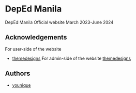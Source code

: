 # DepEd Manila

DepEd Manila Official website March 2023-June 2024

## Acknowledgements

For user-side of the website
 - [themedesigns](https://themedesigner.in/)
 For admin-side of the website
 [themedesigns](https://startbootstrap.com/)

 
## Authors

- [younique](https://github.com/y0unique)

